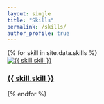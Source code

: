 ```yaml
---
layout: single
title: "Skills"
permalink: /skills/
author_profile: true
---
```


<div class="skills-grid">
  {% for skill in site.data.skills %}
  <div class="tile">
    <a href="{{ site.baseurl }}{{ skill.url }}">
      <picture>
        <source srcset="{{ skill.icons.large }}" media="(min-width: 1200px)">
        <source srcset="{{ skill.icons.medium }}" media="(min-width: 768px)">
        <img src="{{ skill.icons.small }}" alt="{{ skill.skill }}">
      </picture>
      <h3>{{ skill.skill }}</h3>
    </a>
  </div>
  {% endfor %}
</div>


